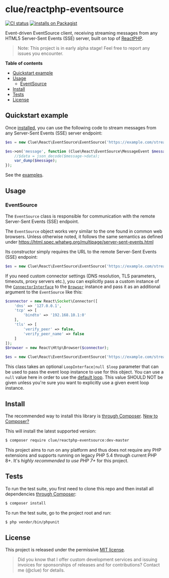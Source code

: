 # clue/reactphp-eventsource

[![CI status](https://github.com/clue/reactphp-eventsource/actions/workflows/ci.yml/badge.svg)](https://github.com/clue/reactphp-eventsource/actions)
[![installs on Packagist](https://img.shields.io/packagist/dt/clue/reactphp-eventsource?color=blue&label=installs%20on%20Packagist)](https://packagist.org/packages/clue/reactphp-eventsource)

Event-driven EventSource client, receiving streaming messages from any HTML5 Server-Sent Events (SSE) server,
built on top of [ReactPHP](https://reactphp.org/).

> Note: This project is in early alpha stage! Feel free to report any issues you encounter.

**Table of contents**

* [Quickstart example](#quickstart-example)
* [Usage](#usage)
    * [EventSource](#eventsource)
* [Install](#install)
* [Tests](#tests)
* [License](#license)

## Quickstart example

Once [installed](#install), you can use the following code to stream messages
from any Server-Sent Events (SSE) server endpoint:

```php
$es = new Clue\React\EventSource\EventSource('https://example.com/stream.php');

$es->on('message', function (Clue\React\EventSource\MessageEvent $message) {
    //$data = json_decode($message->data);
    var_dump($message);
});
```

See the [examples](examples).

## Usage

### EventSource

The `EventSource` class is responsible for communication with the remote Server-Sent Events (SSE) endpoint.

The `EventSource` object works very similar to the one found in common
web browsers. Unless otherwise noted, it follows the same semantics as defined
under https://html.spec.whatwg.org/multipage/server-sent-events.html

Its constructor simply requires the URL to the remote Server-Sent Events (SSE) endpoint:

```php
$es = new Clue\React\EventSource\EventSource('https://example.com/stream.php');
```

If you need custom connector settings (DNS resolution, TLS parameters, timeouts,
proxy servers etc.), you can explicitly pass a custom instance of the
[`ConnectorInterface`](https://github.com/reactphp/socket#connectorinterface)
to the [`Browser`](https://github.com/reactphp/http#browser) instance
and pass it as an additional argument to the `EventSource` like this:

```php
$connector = new React\Socket\Connector([
    'dns' => '127.0.0.1',
    'tcp' => [
        'bindto' => '192.168.10.1:0'
    ],
    'tls' => [
        'verify_peer' => false,
        'verify_peer_name' => false
    ]
]);
$browser = new React\Http\Browser($connector);

$es = new Clue\React\EventSource\EventSource('https://example.com/stream.php', $browser);
```

This class takes an optional `LoopInterface|null $loop` parameter that can be used to
pass the event loop instance to use for this object. You can use a `null` value
here in order to use the [default loop](https://github.com/reactphp/event-loop#loop).
This value SHOULD NOT be given unless you're sure you want to explicitly use a
given event loop instance.

## Install

The recommended way to install this library is [through Composer](https://getcomposer.org).
[New to Composer?](https://getcomposer.org/doc/00-intro.md)

This will install the latest supported version:

```bash
$ composer require clue/reactphp-eventsource:dev-master
```

This project aims to run on any platform and thus does not require any PHP
extensions and supports running on legacy PHP 5.4 through current PHP 8+.
It's *highly recommended to use PHP 7+* for this project.

## Tests

To run the test suite, you first need to clone this repo and then install all
dependencies [through Composer](https://getcomposer.org):

```bash
$ composer install
```

To run the test suite, go to the project root and run:

```bash
$ php vendor/bin/phpunit
```

## License

This project is released under the permissive [MIT license](LICENSE).

> Did you know that I offer custom development services and issuing invoices for
  sponsorships of releases and for contributions? Contact me (@clue) for details.

